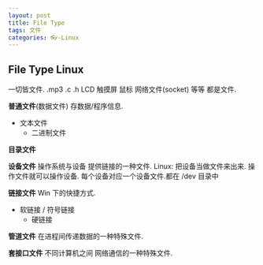 ```yaml
---
layout: post
title: File Type
tags: 文件
categories: 👓-Linux
---
```


## File Type Linux
一切皆文件.
.mp3 .c .h LCD 触摸屏 鼠标 网络文件(socket) 等等 都是文件.



**普通文件**(数据文件)  存数据/程序信息.
- 文本文件
	- 二进制文件

**目录文件**

**设备文件**
操作系统与设备 提供链接的一种文件.
Linux: 把设备当做文件来出来.  操作文件就可以操作设备.
每个设备对应一个设备文件.都在 /dev 目录中


**链接文件** Win 下的快捷方式.
- 软链接 / 符号链接
	- 硬链接


**管道文件**
在进程间传递数据的一种特殊文件.

**套接口文件**
不同计算机之间 网络通信的一种特殊文件.

